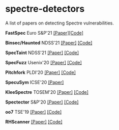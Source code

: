# spectre-detectors
A list of papers on detecting Spectre vulnerabilities.

**FastSpec** Euro S&P'21 [[Paper]](https://arxiv.org/pdf/2006.14147.pdf)[[Code]](https://github.com/vernamlab/FastSpec) 

**Binsec/Haunted** NDSS'21 [[Paper]](https://binsec.github.io/assets/publications/papers/2021-ndss.pdf) [[Code]](https://github.com/binsec/haunted)

**SpecTaint** NDSS'21 [[Paper]](https://www.cs.ucr.edu/~heng/pubs/SpecTaint.pdf) [[Code]](https://github.com/bitsecurerlab/SpecTaint)

**SpecFuzz** Usenix'20 [[Paper]](https://www.usenix.org/system/files/sec20-oleksenko.pdf) [[Code]](https://github.com/OleksiiOleksenko/SpecFuzz)

**Pitchfork** PLDI'20 [[Paper]](https://dl.acm.org/doi/pdf/10.1145/3385412.3385970) [[Code]](https://github.com/PLSysSec/pitchfork-angr) 

**SpecuSym** ICSE'20 [[Paper]](https://arxiv.org/pdf/1911.00507.pdf) 

**KleeSpectre** TOSEM'20 [[Paper]](https://arxiv.org/pdf/1909.00647.pdf) [[Code]](https://github.com/winter2020/kleespectre) 

**Spectector** S&P'20 [[Paper]](https://spectector.github.io/papers/spectector.pdf) [[Code]](https://github.com/spectector/spectector) 

**oo7** TSE'19 [[Paper]](https://www.comp.nus.edu.sg/~abhik/pdf/TSE20_oo7.pdf) [[Code]](https://github.com/winter2020/oo7) 

**RHScanner** [[Paper]](https://access.redhat.com/blogs/766093/posts/3510331) [[Code]](https://access.redhat.com/blogs/766093/posts/3510331) 

